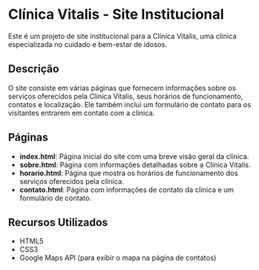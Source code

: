 # Clínica Vitalis - Site Institucional

Este é um projeto de site institucional para a Clínica Vitalis, uma clínica especializada no cuidado e bem-estar de idosos.

## Descrição

O site consiste em várias páginas que fornecem informações sobre os serviços oferecidos pela Clínica Vitalis, seus horários de funcionamento, contatos e localização. Ele também inclui um formulário de contato para os visitantes entrarem em contato com a clínica.

## Páginas

- **index.html**: Página inicial do site com uma breve visão geral da clínica.
- **sobre.html**: Página com informações detalhadas sobre a Clínica Vitalis.
- **horario.html**: Página que mostra os horários de funcionamento dos serviços oferecidos pela clínica.
- **contato.html**: Página com informações de contato da clínica e um formulário de contato.

## Recursos Utilizados

- HTML5
- CSS3
- Google Maps API (para exibir o mapa na página de contatos)



